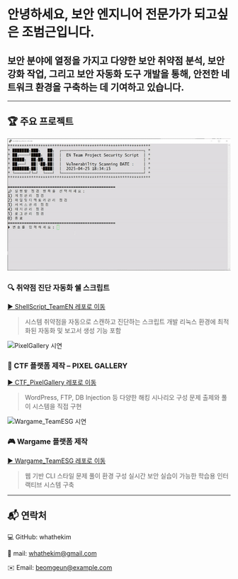 # 안녕하세요, 보안 엔지니어 전문가가 되고싶은 조범근입니다.
## 보안 분야에 열정을 가지고 다양한 보안 취약점 분석, 보안 강화 작업, 그리고 보안 자동화 도구 개발을 통해, 안전한 네트워크 환경을 구축하는 데 기여하고 있습니다.

---

## 🏆 주요 프로젝트





![ShellScript_TeamEN 시연](https://github.com/whathekim/ShellScript_TeamEN/raw/main/port-shellscript.gif)

### 🔍 취약점 진단 자동화 쉘 스크립트
[▶ ShellScript_TeamEN 레포로 이동](https://github.com/whathekim/ShellScript_TeamEN)
> 시스템 취약점을 자동으로 스캔하고 진단하는 스크립트 개발
> 리눅스 환경에 최적화된 자동화 및 보고서 생성 기능 포함




![PixelGallery 시연](https://github.com/whathekim/CTF_PixelGallery/raw/main/CTF_PixelGallery_main.gif)

### 🎨 CTF 플랫폼 제작 – PIXEL GALLERY
[▶ CTF_PixelGallery 레포로 이동](https://github.com/whathekim/CTF_PixelGallery)
> WordPress, FTP, DB Injection 등 다양한 해킹 시나리오 구성
> 문제 출제와 풀이 시스템을 직접 구현




![Wargame_TeamESG 시연](https://github.com/whathekim/Wargame_TeamESG/raw/main/Wargame_TeamESG_main.gif)

### 🎮 Wargame 플랫폼 제작
[▶ Wargame_TeamESG 레포로 이동](https://github.com/whathekim/Wargame_TeamESG)
> 웹 기반 CLI 스타일 문제 풀이 환경 구성
> 실시간 보안 실습이 가능한 학습용 인터랙티브 시스템 구축


---

## 📬 연락처
💻 GitHub: whathekim

💌 mail: whathekim@gmail.com

✉️ Email: beomgeun@example.com
